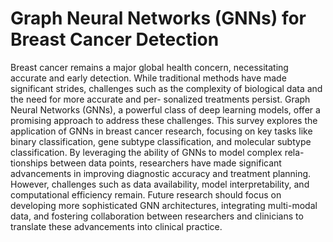 # Graph Neural Networks (GNNs) for Breast Cancer Detection

Breast cancer remains a major global health concern, necessitating accurate and early detection. While traditional methods have made significant strides, challenges such as the complexity of biological data and the need for more accurate and per- sonalized treatments persist. Graph Neural Networks (GNNs), a powerful class of deep learning models, offer a promising approach to address these challenges. This survey explores the application of GNNs in breast cancer research, focusing on key tasks like binary classification, gene subtype classification, and molecular subtype classification. By leveraging the ability of GNNs to model complex rela- tionships between data points, researchers have made significant advancements in improving diagnostic accuracy and treatment planning. However, challenges such as data availability, model interpretability, and computational efficiency remain. Future research should focus on developing more sophisticated GNN architectures, integrating multi-modal data, and fostering collaboration between researchers and clinicians to translate these advancements into clinical practice.

